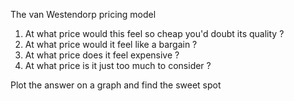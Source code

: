 The van Westendorp pricing model

1. At what price would this feel so cheap you'd doubt its quality ?
2. At what price would it feel like a bargain ?
3. At what price does it feel expensive ?
4. At what price is it just too much to consider ?

Plot the answer on a graph and find the sweet spot


